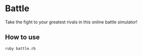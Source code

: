 # Battle #

Take the fight to your greatest rivals in this online battle simulator!

## How to use ##

```shell
ruby battle.rb
```
